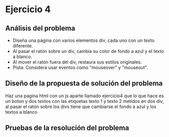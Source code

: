 # Ejercicio 4

## Análisis del problema    

- Diseña una página con varios elementos div, cada uno con un texto diferente.
- Al pasar el ratón sobre un div, cambia su color de fondo a azul y el texto a blanco.
- Al mover el ratón fuera del div, restaura sus estilos originales.
- Pista: Considera usar eventos como "mouseover" y "mouseout".

## Diseño de la propuesta de solución del problema 

Haz una pagina html con un js aparte llamado ejercicio4 que lo que hace es un boton y dos textos con las etiquetas texto 1 y texto 2 metidos en dos div, al pasar el ratón sobre los divs tiene que cambiarse el fondo a azul y los textos a blanco

## Pruebas de la resolución del problema


